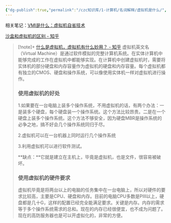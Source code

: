 ```yaml
---
{"dg-publish":true,"permalink":"/czc知识库/1-计算机/名词解释/虚拟机是什么/","dgPassFrontmatter":true,"created":"2024-06-18T17:45:20.794+08:00","updated":"2024-12-08T12:26:42.581+08:00"}
---
```



相关笔记：[VMI是什么：虚拟机自省技术](VMI是什么：虚拟机自省技术.md)

[沙盒和虚拟机的区别 - 知乎](https://zhuanlan.zhihu.com/p/579901101)

>[!note]+ [什么是虚拟机，虚拟机有什么妙用？ - 知乎](https://zhuanlan.zhihu.com/p/474174254)
> 虚拟机英文名（Virtual Machine）是通过软件模拟的完整计算机系统。在实体计算机中能够完成的工作在虚拟机中都能够实现。在计算机中创建虚拟机时，需要将实体机的部分硬盘和内存容量作为虚拟机的硬盘和内存容量。每个虚拟机都有独立的CMOS、硬盘和操作系统，可以像使用实体机一样对虚拟机进行操作。
> ### 使用虚拟机的好处
> 1.如果要在一台电脑上装多个操作系统，不用虚拟机的话，有两个办法：一是装多个硬盘，每个硬盘装一个操作系统。这个方法比较昂贵。二是在一个硬盘上装多个操作系统。这个方法不够安全，因为硬盘MBR是操作系统的必争之地，搞不好会几个操作系统同归于尽。
> 
> 2.虚拟机可以在一台机器上同时运行几个操作系统
> 
> 3.利用虚拟机可以进行软件测试。
> 
> **缺点：**它就是建立在主机上，毕竟是虚拟机，也是文件，很容易被破坏。
> 
> ### 使用虚拟机的硬件要求
> 
> 虚拟机毕竟是将两台以上的电脑的任务集中在一台电脑上，所以对硬件的要求比较高，主要是CPU、硬盘和内存。目前的电脑CPU多数是PIII以上，硬盘都是几十G，这样的配置已经完全能满足要求。关键是内存。内存的需求等于多个操作系统需求的总和。现在的内存已经很便宜，也不成为问题了。现在的高防服务器也是可以开虚拟化的，非常的方便。


